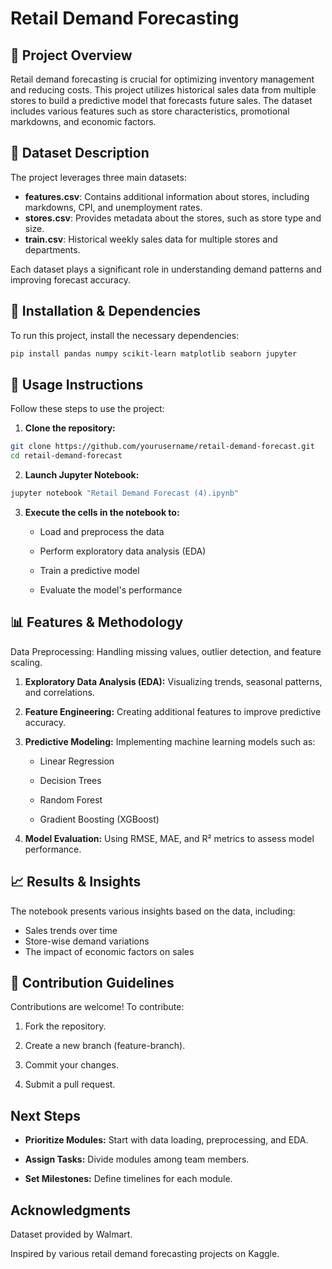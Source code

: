 # Retail Demand Forecasting

## 📌 Project Overview
Retail demand forecasting is crucial for optimizing inventory management and reducing costs. This project utilizes historical sales data from multiple stores to build a predictive model that forecasts future sales. The dataset includes various features such as store characteristics, promotional markdowns, and economic factors.


## 📂 Dataset Description
The project leverages three main datasets:
- **features.csv**: Contains additional information about stores, including markdowns, CPI, and unemployment rates.
- **stores.csv**: Provides metadata about the stores, such as store type and size.
- **train.csv**: Historical weekly sales data for multiple stores and departments.

Each dataset plays a significant role in understanding demand patterns and improving forecast accuracy.


## 🔧 Installation & Dependencies
To run this project, install the necessary dependencies:

```bash
pip install pandas numpy scikit-learn matplotlib seaborn jupyter
```


## 🚀 Usage Instructions
Follow these steps to use the project:

1. **Clone the repository:**

```bash
git clone https://github.com/yourusername/retail-demand-forecast.git
cd retail-demand-forecast
```

2. **Launch Jupyter Notebook:**

```bash
jupyter notebook "Retail Demand Forecast (4).ipynb"
```

3. **Execute the cells in the notebook to:**

    - Load and preprocess the data

    - Perform exploratory data analysis (EDA)

    - Train a predictive model

    - Evaluate the model's performance


##   📊 Features & Methodology
Data Preprocessing: Handling missing values, outlier detection, and feature scaling.

1. **Exploratory Data Analysis (EDA):** Visualizing trends, seasonal patterns, and correlations.

2. **Feature Engineering:** Creating additional features to improve predictive accuracy.

3. **Predictive Modeling:** Implementing machine learning models such as:

     - Linear Regression

     - Decision Trees

     - Random Forest

     - Gradient Boosting (XGBoost)

4. **Model Evaluation:** Using RMSE, MAE, and R² metrics to assess model performance.


## 📈 Results & Insights
The notebook presents various insights based on the data, including:
- Sales trends over time
- Store-wise demand variations
- The impact of economic factors on sales

## 🤝 Contribution Guidelines
Contributions are welcome! To contribute:

   1. Fork the repository.
   
   2. Create a new branch (feature-branch).
   
   3. Commit your changes.
    
   4. Submit a pull request.

## Next Steps
- **Prioritize Modules:** Start with data loading, preprocessing, and EDA.

- **Assign Tasks:** Divide modules among team members.

- **Set Milestones:** Define timelines for each module.

## Acknowledgments
  Dataset provided by Walmart.

  Inspired by various retail demand forecasting projects on Kaggle.
